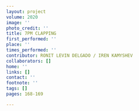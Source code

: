 ```yaml
---
layout: project
volume: 2020
image: ''
photo_credit: ''
title: 7PM CLAPPING
first_performed: ''
place: ''
times_performed: ''
contributor: RONIT LEVIN DELGADO / IREN KAMYSHEV
collaborators: []
home: ''
links: []
contact: ''
footnote: ''
tags: []
pages: 168-169

---
```




